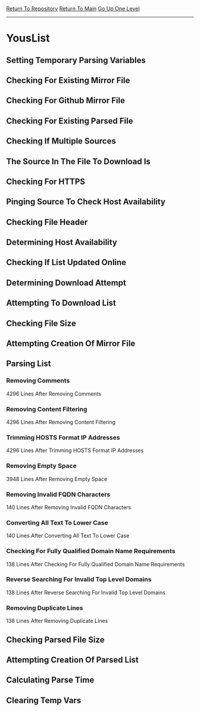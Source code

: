 [Return To Repository](https://github.com/deathbybandaid/piholeparser/)
[Return To Main](https://github.com/deathbybandaid/piholeparser/blob/master/RecentRunLogs/Mainlog.md)
[Go Up One Level](https://github.com/deathbybandaid/piholeparser/blob/master/RecentRunLogs/TopLevelScripts/30-Processing-External-Blacklists.md)
____________________________________
# YousList
## Setting Temporary Parsing Variables
## Checking For Existing Mirror File
## Checking For Github Mirror File
## Checking For Existing Parsed File
## Checking If Multiple Sources
## The Source In The File To Download Is
## Checking For HTTPS
## Pinging Source To Check Host Availability
## Checking File Header
## Determining Host Availability
## Checking If List Updated Online
## Determining Download Attempt
## Attempting To Download List
## Checking File Size
## Attempting Creation Of Mirror File
## Parsing List
### Removing Comments
4296 Lines After Removing Comments
### Removing Content Filtering
4296 Lines After Removing Content Filtering
### Trimming HOSTS Format IP Addresses
4296 Lines After Trimming HOSTS Format IP Addresses
### Removing Empty Space
3948 Lines After Removing Empty Space
### Removing Invalid FQDN Characters
140 Lines After Removing Invalid FQDN Characters
### Converting All Text To Lower Case
140 Lines After Converting All Text To Lower Case
### Checking For Fully Qualified Domain Name Requirements
138 Lines After Checking For Fully Qualified Domain Name Requirements
### Reverse Searching For Invalid Top Level Domains
138 Lines After Reverse Searching For Invalid Top Level Domains
### Removing Duplicate Lines
138 Lines After Removing Duplicate Lines
## Checking Parsed File Size
## Attempting Creation Of Parsed List
## Calculating Parse Time
## Clearing Temp Vars
